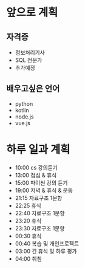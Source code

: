# 앞으로 계획
## 자격증
- 정보처리기사
- SQL 전문가
- 추가예정
## 배우고싶은 언어
- python
- kotlin
- node.js
- vue.js

# 하루 일과 계획
- 10:00 cs 강의듣기
- 13:00 점심 & 휴식
- 15:00 파이썬 강의 듣기
- 19:00 저녁 & 휴식 & 운동
- 21:15 자료구조 1문항
- 22:25 휴식
- 22:40 자료구조 1문항
- 23:20 휴식
- 23:30 자료구조 1문항
- 00:30 휴식
- 00:40 복습 및 개인프로젝트
- 03:00 긴 휴식 및 하루 평가
- 04:00 취침